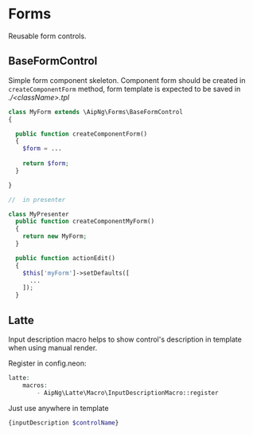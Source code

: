 Forms
=====

Reusable form controls.

BaseFormControl
---------------

Simple form component skeleton. Component form should be created in ```createComponentForm``` method, form template is expected to be saved in *./\<className\>.tpl* 

```php
class MyForm extends \AipNg\Forms\BaseFormControl
{

  public function createComponentForm()
  {
    $form = ...
    
    return $form;
  }

}

//  in presenter

class MyPresenter
  public function createComponentMyForm()
  {
    return new MyForm;
  }

  public function actionEdit()
  {
    $this['myForm']->setDefaults([
      ...
    ]);
  }
```

Latte
-----

Input description macro helps to show control's description in template when using manual render.

Register in config.neon:

```php
latte:
    macros:
        - AipNg\Latte\Macro\InputDescriptionMacro::register
```

Just use anywhere in template

```php
{inputDescription $controlName}
```
